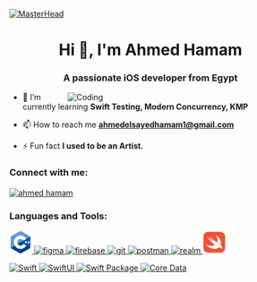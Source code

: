 [![MasterHead](https://cremensugar.com/wp-content/uploads/2020/01/a77az5u.jpg)](https://www.linkedin.com/in/ahmed-hamam-a1537a260/)

<h1 align="center">Hi 👋, I'm Ahmed Hamam</h1>
<h3 align="center">A passionate iOS developer from Egypt</h3>
<img align="right" alt="Coding" width="400" src="https://i.imgur.com/7A5ZfPJ.gif">


- 🌱 I’m currently learning **Swift Testing, Modern Concurrency, KMP**

- 📫 How to reach me **ahmedelsayedhamam1@gmail.com**

- ⚡ Fun fact **I used to be an Artist.**

<h3 align="left">Connect with me:</h3>
<p align="left">
<a href="https://linkedin.com/in/ahmed hamam" target="blank"><img align="center" src="https://raw.githubusercontent.com/rahuldkjain/github-profile-readme-generator/master/src/images/icons/Social/linked-in-alt.svg" alt="ahmed hamam" height="30" width="40" /></a>
</p>

<h3 align="left">Languages and Tools:</h3>
<p align="left"> <a href="https://www.w3schools.com/cpp/" target="_blank" rel="noreferrer"> <img src="https://raw.githubusercontent.com/devicons/devicon/master/icons/cplusplus/cplusplus-original.svg" alt="cplusplus" width="40" height="40"/> </a> <a href="https://www.figma.com/" target="_blank" rel="noreferrer"> <img src="https://www.vectorlogo.zone/logos/figma/figma-icon.svg" alt="figma" width="40" height="40"/> </a> <a href="https://firebase.google.com/" target="_blank" rel="noreferrer"> <img src="https://www.vectorlogo.zone/logos/firebase/firebase-icon.svg" alt="firebase" width="40" height="40"/> </a> <a href="https://git-scm.com/" target="_blank" rel="noreferrer"> <img src="https://www.vectorlogo.zone/logos/git-scm/git-scm-icon.svg" alt="git" width="40" height="40"/> </a> <a href="https://postman.com" target="_blank" rel="noreferrer"> <img src="https://www.vectorlogo.zone/logos/getpostman/getpostman-icon.svg" alt="postman" width="40" height="40"/> </a> <a href="https://realm.io/" target="_blank" rel="noreferrer"> <img src="https://raw.githubusercontent.com/bestofjs/bestofjs-webui/8665e8c267a0215f3159df28b33c365198101df5/public/logos/realm.svg" alt="realm" width="40" height="40"/> </a> <a href="https://developer.apple.com/swift/" target="_blank" rel="noreferrer"> <img src="https://raw.githubusercontent.com/devicons/devicon/master/icons/swift/swift-original.svg" alt="swift" width="40" height="40"/> </a> </p>
<p align="left">
  <a href="#" target="_blank" rel="noreferrer">
    <img src="https://camo.githubusercontent.com/3f26830b76bd8b8334d446eb2ffd3b6beae84be613005da454cc9a169dff579f/68747470733a2f2f696d672e736869656c64732e696f2f62616467652f2d53776966742d4630353133383f7374796c653d666f722d7468652d6261646765266c6f676f3d7377696674266c6f676f436f6c6f723d7768697465" alt="Swift" width="40" height="40" />
  </a>
  <a href="#" target="_blank" rel="noreferrer">
    <img src="https://img.shields.io/badge/-SwiftUI-0D96F6?style=for-the-badge&logo=swift&logoColor=white" alt="SwiftUI" width="40" height="40" />
  </a>
  <a href="#" target="_blank" rel="noreferrer">
    <img src="https://img.shields.io/badge/-Swift_Package-FA7343?style=for-the-badge&logo=swift&logoColor=white" alt="Swift Package" width="40" height="40" />
  </a>
  <a href="#" target="_blank" rel="noreferrer">
    <img src="https://camo.githubusercontent.com/97f28b078cb15d92e1a72af90be998c0058aeaea2bea2d135f9b3c900f7f2799/68747470733a2f2f696d672e736869656c64732e696f2f62616467652f2d436f72655f446174612d3537324437393f7374796c653d666f722d7468652d6261646765266c6f676f3d6170706c65266c6f676f436f6c6f723d7768697465" alt="Core Data" width="40" height="40" />
  </a>
</p>


